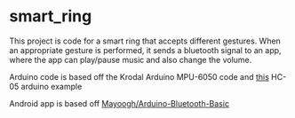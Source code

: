 # smart_ring
This project is code for a smart ring that accepts different gestures. When an appropriate gesture is performed, it sends a bluetooth signal to an app, where the app can play/pause music and also change the volume.


Arduino code is based off the Krodal Arduino MPU-6050 code and [this](https://www.instructables.com/id/Arduino-AND-Bluetooth-HC-05-Connecting-easily/) HC-05 arduino example

Android app is based off [Mayoogh/Arduino-Bluetooth-Basic](https://github.com/Mayoogh/Arduino-Bluetooth-Basic)
